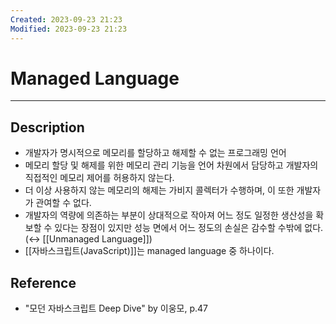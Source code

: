 ```yaml
---
Created: 2023-09-23 21:23
Modified: 2023-09-23 21:23
---
```


# Managed Language
---
## Description
- 개발자가 명시적으로 메모리를 할당하고 해제할 수 없는 프로그래밍 언어
- 메모리 할당 및 해제를 위한 메모리 관리 기능을 언어 차원에서 담당하고 개발자의 직접적인 메모리 제어를 허용하지 않는다.
- 더 이상 사용하지 않는 메모리의 해제는 가비지 콜렉터가 수행하며, 이 또한 개발자가 관여할 수 없다.
- 개발자의 역량에 의존하는 부분이 상대적으로 작아져 어느 정도 일정한 생산성을 확보할 수 있다는 장점이 있지만 성능 면에서 어느 정도의 손실은 감수할 수밖에 없다. (↔ [[Unmanaged Language]])
- [[자바스크립트(JavaScript)]]는 managed language 중 하나이다.
## Reference
- "모던 자바스크립트 Deep Dive" by 이웅모, p.47